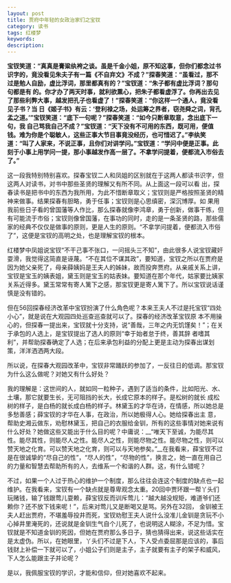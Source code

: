 ```yaml
---
layout: post
title: 贾府中年轻的女政治家们之宝钗
category: 读书
tags: 红楼梦
keywords: 
description: 
---
```

__宝钗笑道：“真真是膏粱纨袴之谈。虽是千金小姐，原不知这事，但你们都念过书识字的，竟没看见朱夫子有一篇《不自弃文》不成？”探春笑道：“虽看过，那不 过是勉人自励，虚比浮词，那里都真有的？”宝钗道：“朱子都有虚比浮词？那句句都是有 的。你才办了两天时事，就利欲熏心，把朱子都看虚浮了。你再出去见了那些利弊大事，越发把孔子也看虚了！”探春笑道：“你这样一个通人，竟没看见子书？当 日《姬子书》有云：‘登利禄之场，处运筹之界者，窃尧舜之词，背孔孟之道。’”宝钗笑道：“底下一句呢？”探春笑道：“如今只断章取意，念出底下一句，我 自己骂我自己不成？”宝钗道：“天下没有不可用的东西，既可用，便值钱。难为你是个聪敏人，这些正事大节目事竟没经历，也可惜迟了。”李纨笑道：“叫了人家来，不说正事，且你们对讲学问。”宝钗道：“学问中便是正事。此刻于小事上用学问一提，那小事越发作高一层了。不拿学问提着，便都流入市俗去了。”__

这一段我特别特别喜欢。探春宝钗二人和凤姐的区别就在于这两人都读书识字，但这两人对读书，对书中那些圣贤的理解又有所不同。从上面这一段可以看 出，探春读书是把书中的东西为我所用，为此不惜断章取义；宝钗则是严格按照圣贤的精神来做事。结果探春有胆略，勇于任事；宝钗则是心思缜密，深沉博厚。如 果用我前些日子看的曾国藩等人作比，那么探春就像李鸿章，勇于创新，做事干练，但有可能流于市俗；宝钗则像曾国藩，在事功的同时，走的是一条圣贤的路，那些儒家的经典不仅仅是做事的原则，更是人生的原则。“不拿学问提着，便都流入市俗了”，这便是宝钗的高明之处，也是理解宝钗的根本。

红楼梦中凤姐说宝钗“不干己事不张口，一问摇头三不知”，由此很多人说宝钗藏奸耍滑，我觉得这简直是诬蔑。“不在其位不谋其政”，要知道，宝钗之所以在贾府是因为她父亲死了，母亲薛姨妈是王夫人的姊妹，故而投奔贾府。从亲戚关系上讲，宝钗是宝玉的姨表姐，黛玉则是宝玉的姑表妹。要知道在那个年代，姑家要比姨家关系近得多。黛玉常常有寄人篱下之感，那宝钗更是寄人篱下了。所以宝钗说话谨慎是没有错的。

但在56回探春经济改革中宝钗扮演了什么角色呢？本来王夫人不过是托宝钗“四处小心”，就是说在大观园四处巡查巡查就可以了。探春的经济改革宝钗原 本不用操心的，但探春一提出来，宝钗就十分支持，说“善哉，三年之内无饥馑矣！”；在关于承包的人选上，是宝钗提出了选人的原则“幸于始者怠于终，善其辞 者嗜其利”，并帮助探春确定了人选；在后来承包利益的分配上更是主动为探春出谋划策，洋洋洒洒两大段。

所以说，在探春大观园改革中，宝钗非常踊跃的参加了，一反往日的低调。那宝钗为什么这么做呢？对她又有什么好处？

我的理解是：这世间的人，就如同一粒种子，遇到了适当的条件，比如阳光、水、土壤，那它就要生长，无可阻挡的长大，长成它原本的样子。是松树的就长 成松树的样子，是白杨的就长成白杨的样子。林黛玉的才华在诗，在情感，所以她总是多愁善感；薛宝钗的才华在人事，在政治，所以她极得人心。她给探春出主 意，帮助史湘云做东，劝慰林黛玉，把自己的衣服给金钏，所有的这些事情对她来说有什么好处？她做这些又能出于什么目的呢？中庸说：__“唯天下至诚，为能尽其性。能尽其性，则能尽人之性。能尽人之性，则能尽物之性。能尽物之性，则可以赞天地之化育。可以赞天地之化育，则可以与天地参矣。”__在我看来，薛宝钗不过是在很诚挚的“尽自己的性”，“尽人的性”，“尽物的性”，换言之，她一直在用自己的力量和智慧去帮助所有的人，去维系一个和谐的人群。这，有什么错呢？

不过，如果一个人过于热心的维护一个制度，那么往往会连这个制度的缺点也一起维护。在我看来，宝钗有一个缺点就是尊卑观念太重。20回中贾环跟一帮丫头们玩赌钱，输了钱跟莺儿耍赖，薛宝钗反而训斥莺儿：“越大越没规矩，难道爷们还赖你？还不放下钱来呢！”，后来对莺儿又是断喝又是骂。另外在32回， 金钏被王夫人赶出贾府，不堪羞辱投井而死，宝钗劝慰王夫人说什么没准儿金钏是贪玩不小心掉井里淹死的，还说就是金钏生气自个儿死了，也说明这人糊涂，不足为惜。宝钗就是不知道金钏的死因，但她在贾府那么多日子，猜也猜得出来，说这些话实在是太虚伪。所以，在她眼里，丫头们不过是下人，下人受点委屈那是应该的，事后钱财上补偿一下就可以了，小姐公子们则是主子，主子就要有主子的架子和威风，下人怎么能跟主子并论呢？

是以，我佩服宝钗的学识，才能和信仰，但对她喜欢不起来。
